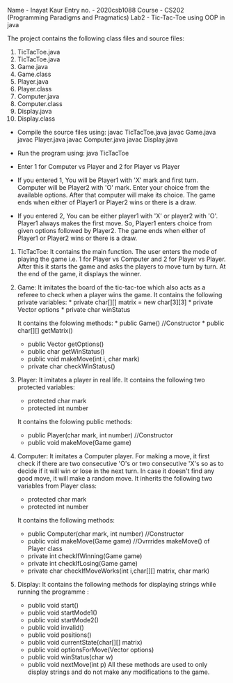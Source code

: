 Name - Inayat Kaur
Entry no. - 2020csb1088
Course - CS202 (Programming Paradigms and Pragmatics)
Lab2 - Tic-Tac-Toe using OOP in java



The project contains the following class files and source files:
1. TicTacToe.java
2. TicTacToe.java
3. Game.java
4. Game.class
5. Player.java
6. Player.class
7. Computer.java
8. Computer.class
9. Display.java
10. Display.class




* Compile the source files using:
  javac TicTacToe.java
  javac Game.java
  javac Player.java
  javac Computer.java
  javac Display.java

* Run the program using: java TicTacToe

* Enter 1 for Computer vs Player and 2 for Player vs Player

* If you entered 1, You will be Player1 with 'X' mark and first turn.
  Computer will be Player2 with 'O' mark.
  Enter your choice from the available options.
  After that computer will make its choice.
  The game ends when either of Player1 or Player2 wins or there is a draw.
  
* If you entered 2, You can be either player1 with 'X' or player2 with 'O'.
  Player1 always makes the first move.
  So, Player1 enters choice from given options followed by Player2.
  The game ends when either of Player1 or Player2 wins or there is a draw.
  
  
  
  
1. TicTacToe:
	It contains the main function. The user enters the mode of playing the game i.e. 1 for Player vs Computer and 2 for Player vs Player. After this it starts the game and asks the players to move turn by turn. At the end of the game, it displays the winner.
	
	
2. Game:
	It imitates the board of the tic-tac-toe which also acts as a referee to check when a player wins the game.
       It contains the following private variables:
       * private char[][] matrix = new char[3][3]
       * private Vector<Integer> options
       * private char winStatus
	
	It contains the folowing methods:
        * public Game()    //Constructor
        * public char[][] getMatrix()
	* public Vector<Integer> getOptions()	
	* public char getWinStatus()
	* public void makeMove(int i, char mark)
	* private char checkWinStatus()
	

3. Player:
	It imitates a player in real life.
	It contains the following two protected variables:
	* protected char mark
	* protected int number
	
	It contains the folowing public methods:
	* public Player(char mark, int number)     //Constructor
	* public void makeMove(Game game)

4. Computer:
	It imitates a Computer player. For making a move, it first check if there are two consecutive 'O's or two consecutive 'X's so as to decide if it will win or lose in the next turn. In case it doesn't find any good move, it will make a random move.
	It inherits the following two variables from Player class:
	* protected char mark
	* protected int number
	
	It contains the following methods:
	* public Computer(char mark, int number)     //Constructor
	* public void makeMove(Game game)     //Ovrrrides makeMove() of Player class
	* private int checkIfWinning(Game game)
	* private int checkIfLosing(Game game)
	* private char checkIfMoveWorks(int i,char[][] matrix, char mark)
	

5. Display:
	It contains the following methods for displaying strings while running the programme :
	* public void start()
	* public void startMode1()
	* public void startMode2()
	* public void invalid()
	* public void positions()
	* public void currentState(char[][] matrix)
	* public void optionsForMove(Vector<Integer> options)
	* public void winStatus(char w)
	* public void nextMove(int p)
        All these methods are used to only display strings and do not make any modifications to the game.
  







